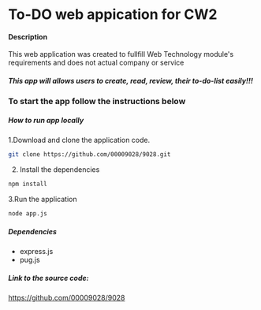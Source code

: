 # To-DO web appication for CW2


#### Description
This web application was created to fullfill Web Technology module's requirements and does not actual company or service

##### This app will allows users to create, read, review, their to-do-list easily!!!

### To start the app follow the instructions below
##### How to run app locally
1.Download and clone the application code.
```bash
git clone https://github.com/00009028/9028.git
```
2. Install the dependencies
```bash 
npm install
```
3.Run the application
```bash
node app.js
```

##### Dependencies
- express.js
- pug.js

##### Link to the source code:

https://github.com/00009028/9028